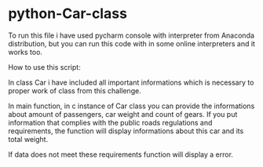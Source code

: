 # python-Car-class

To run this file i have used pycharm console with interpreter from Anaconda distribution, but you can run this code with in some online interpreters and it works too.

How to use this script:

In class Car i have included all important informations which is necessary to proper work of class from this challenge.

In main function, in c instance of Car class you can provide the informations about amount of passengers, car weight and count of gears. 
If you put information that complies with the public roads regulations and requirements, the function will display informations about this car and its total weight.

If data does not meet these requirements function will display a error.
